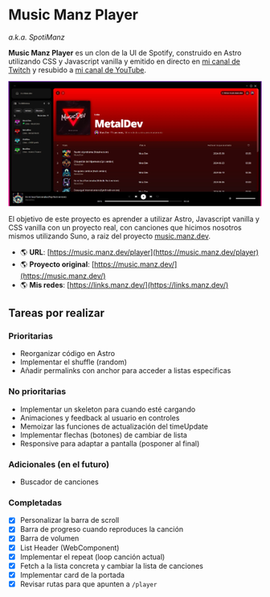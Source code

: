 # Music Manz Player
*a.k.a. SpotiManz*

**Music Manz Player** es un clon de la UI de Spotify, construido en Astro utilizando CSS y Javascript vanilla y emitido en directo en [mi canal de Twitch](https://twitch.tv/ManzDev) y resubido a [mi canal de YouTube](https://www.youtube.com/playlist?list=PLx5xbrpW6nXiPRXklsQKiDESH_3tJlLWK).

![Music Manz Player](music-manz-player.webp)

El objetivo de este proyecto es aprender a utilizar Astro, Javascript vanilla y CSS vanilla con un proyecto real, con canciones que hicimos nosotros mismos utilizando Suno, a raiz del proyecto [music.manz.dev](https://music.manz.dev).

- 🌎 **URL**: [https://music.manz.dev/player](https://music.manz.dev/player)
- 🌎 **Proyecto original**: [https://music.manz.dev/](https://music.manz.dev/)
- 🌎 **Mis redes**: [https://links.manz.dev/](https://links.manz.dev/)

## Tareas por realizar

### Prioritarias

- Reorganizar código en Astro
- Implementar el shuffle (random)
- Añadir permalinks con anchor para acceder a listas especificas

### No prioritarias

- Implementar un skeleton para cuando esté cargando
- Animaciones y feedback al usuario en controles
- Memoizar las funciones de actualización del timeUpdate
- Implementar flechas (botones) de cambiar de lista
- Responsive para adaptar a pantalla (posponer al final)

### Adicionales (en el futuro)

- Buscador de canciones

### Completadas

- [X] Personalizar la barra de scroll
- [X] Barra de progreso cuando reproduces la canción
- [X] Barra de volumen
- [X] List Header (WebComponent)
- [X] Implementar el repeat (loop canción actual)
- [X] Fetch a la lista concreta y cambiar la lista de canciones
- [X] Implementar card de la portada
- [X] Revisar rutas para que apunten a `/player`
